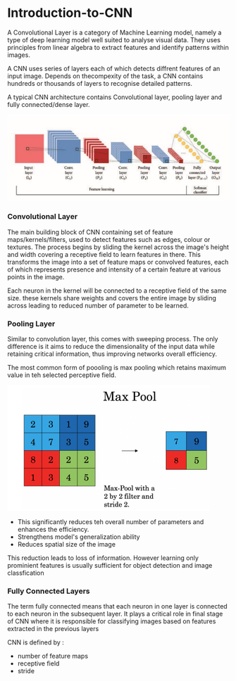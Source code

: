 # Introduction-to-CNN

A Convolutional Layer is a category of Machine Learning model, namely a type of deep learning model well suited to analyse visual data. They uses principles from linear algebra to extract features and identify patterns within images. 

A CNN uses series of layers each of which detects diffrent features of an input image. Depends on thecompexity of the task, a CNN contains hundreds or thousands of layers to recognise detailed patterns.

A typical CNN architecture contains Convolutional layer, pooling layer and fully connected/dense layer.

![CNN architecture](https://github.com/saman1295/Introduction-to-CNN/blob/main/CNN_architecture.jpeg)

### Convolutional Layer
The main building block of CNN containing set of feature maps/kernels/filters, used to detect features such as edges, colour or textures. The process begins by sliding the kernel across the image's height and width covering a receptive field to learn features in there. 
This transforms the image into a set of feature maps or convolved features, each of which represents presence and intensity of a certain feature at various points in the image.

Each neuron in the kernel will be connected to a receptive field of the same size. these kernels share weights and covers the entire image by sliding across leading to reduced number of parameter to be learned.

### Pooling Layer
Similar to convolution layer, this comes with sweeping process. The only difference is it aims to reduce the dimensionality of the input data while retaining critical information, thus improving networks overall efficiency. 

The most common form of poooling is max pooling which retains maximum value in teh selected perceptive field.
 
 ![MAX Pooling Layer](https://github.com/saman1295/Introduction-to-CNN/blob/main/Max_pooling.jpeg)


 * This significantly reduces teh overall number of parameters and enhances the efficiency. 
 * Strengthens model's generalization ability
 * Reduces spatial size of the image
 
 This reduction leads to loss of information. However learning only prominient features is usually sufficient for object detection and image classfication

 ### Fully Connected Layers
 The term fully connected means that each neuron in one layer is connected to each neuron in the subsequent layer. It plays a critical role in final stage of CNN where it is responsible for classifying images based on features extracted in the previous layers



CNN is defined by :
- number of feature maps
- receptive field 
- stride